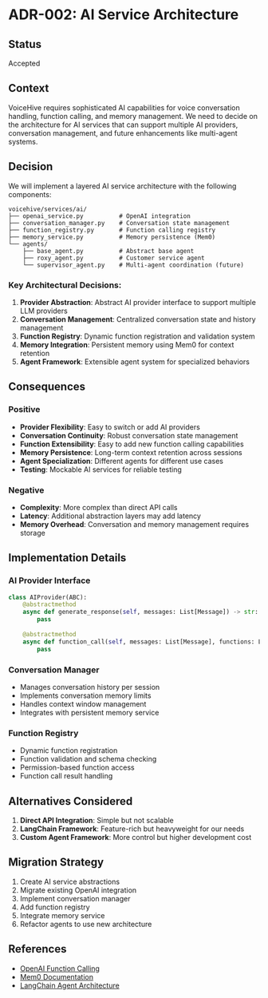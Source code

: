# ADR-002: AI Service Architecture

## Status
Accepted

## Context
VoiceHive requires sophisticated AI capabilities for voice conversation handling, function calling, and memory management. We need to decide on the architecture for AI services that can support multiple AI providers, conversation management, and future enhancements like multi-agent systems.

## Decision
We will implement a layered AI service architecture with the following components:

```
voicehive/services/ai/
├── openai_service.py          # OpenAI integration
├── conversation_manager.py    # Conversation state management
├── function_registry.py       # Function calling registry
├── memory_service.py          # Memory persistence (Mem0)
└── agents/
    ├── base_agent.py          # Abstract base agent
    ├── roxy_agent.py          # Customer service agent
    └── supervisor_agent.py    # Multi-agent coordination (future)
```

### Key Architectural Decisions:

1. **Provider Abstraction**: Abstract AI provider interface to support multiple LLM providers
2. **Conversation Management**: Centralized conversation state and history management
3. **Function Registry**: Dynamic function registration and validation system
4. **Memory Integration**: Persistent memory using Mem0 for context retention
5. **Agent Framework**: Extensible agent system for specialized behaviors

## Consequences

### Positive
- **Provider Flexibility**: Easy to switch or add AI providers
- **Conversation Continuity**: Robust conversation state management
- **Function Extensibility**: Easy to add new function calling capabilities
- **Memory Persistence**: Long-term context retention across sessions
- **Agent Specialization**: Different agents for different use cases
- **Testing**: Mockable AI services for reliable testing

### Negative
- **Complexity**: More complex than direct API calls
- **Latency**: Additional abstraction layers may add latency
- **Memory Overhead**: Conversation and memory management requires storage

## Implementation Details

### AI Provider Interface
```python
class AIProvider(ABC):
    @abstractmethod
    async def generate_response(self, messages: List[Message]) -> str:
        pass
    
    @abstractmethod
    async def function_call(self, messages: List[Message], functions: List[Function]) -> FunctionCall:
        pass
```

### Conversation Manager
- Manages conversation history per session
- Implements conversation memory limits
- Handles context window management
- Integrates with persistent memory service

### Function Registry
- Dynamic function registration
- Function validation and schema checking
- Permission-based function access
- Function call result handling

## Alternatives Considered

1. **Direct API Integration**: Simple but not scalable
2. **LangChain Framework**: Feature-rich but heavyweight for our needs
3. **Custom Agent Framework**: More control but higher development cost

## Migration Strategy
1. Create AI service abstractions
2. Migrate existing OpenAI integration
3. Implement conversation manager
4. Add function registry
5. Integrate memory service
6. Refactor agents to use new architecture

## References
- [OpenAI Function Calling](https://platform.openai.com/docs/guides/function-calling)
- [Mem0 Documentation](https://docs.mem0.ai/)
- [LangChain Agent Architecture](https://python.langchain.com/docs/modules/agents/)
